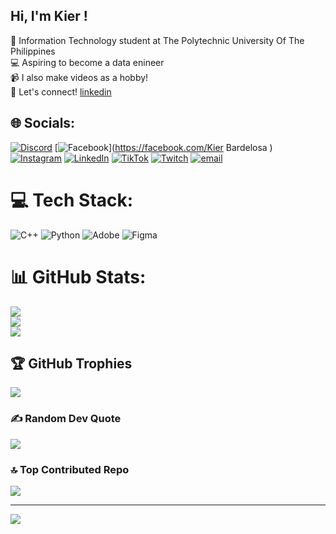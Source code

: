 ## Hi, I'm Kier !

🧠 Information Technology student at The Polytechnic University Of The Philippines<br/>
💻 Aspiring to become a data enineer<br/>
📹 I also make videos as a hobby!<br/>
💫 Let's connect! [linkedin](https://www.linkedin.com/in/kierbardelosa/)<br/>

## 🌐 Socials:
[![Discord](https://img.shields.io/badge/Discord-%237289DA.svg?logo=discord&logoColor=white)](https://discord.gg/somnium5228) [![Facebook](https://img.shields.io/badge/Facebook-%231877F2.svg?logo=Facebook&logoColor=white)](https://facebook.com/Kier Bardelosa ) [![Instagram](https://img.shields.io/badge/Instagram-%23E4405F.svg?logo=Instagram&logoColor=white)](https://instagram.com/kierrb_) [![LinkedIn](https://img.shields.io/badge/LinkedIn-%230077B5.svg?logo=linkedin&logoColor=white)](https://linkedin.com/in/kierbardelosa) [![TikTok](https://img.shields.io/badge/TikTok-%23000000.svg?logo=TikTok&logoColor=white)](https://tiktok.com/@5106kier) [![Twitch](https://img.shields.io/badge/Twitch-%239146FF.svg?logo=Twitch&logoColor=white)](https://twitch.tv/kierryuu) [![email](https://img.shields.io/badge/Email-D14836?logo=gmail&logoColor=white)](mailto:kier.bardelosa02@gmail.com) 

# 💻 Tech Stack:
![C++](https://img.shields.io/badge/c++-%2300599C.svg?style=for-the-badge&logo=c%2B%2B&logoColor=white) ![Python](https://img.shields.io/badge/python-3670A0?style=for-the-badge&logo=python&logoColor=ffdd54) ![Adobe](https://img.shields.io/badge/adobe-%23FF0000.svg?style=for-the-badge&logo=adobe&logoColor=white) ![Figma](https://img.shields.io/badge/figma-%23F24E1E.svg?style=for-the-badge&logo=figma&logoColor=white)
# 📊 GitHub Stats:
![](https://github-readme-stats.vercel.app/api?username=somnium132&theme=one_dark_pro&hide_border=false&include_all_commits=true&count_private=false)<br/>
![](https://nirzak-streak-stats.vercel.app/?user=somnium132&theme=one_dark_pro&hide_border=false)<br/>
![](https://github-readme-stats.vercel.app/api/top-langs/?username=somnium132&theme=one_dark_pro&hide_border=false&include_all_commits=true&count_private=false&layout=compact)

## 🏆 GitHub Trophies
![](https://github-profile-trophy.vercel.app/?username=somnium132&theme=aura&no-frame=false&no-bg=true&margin-w=4)

### ✍️ Random Dev Quote
![](https://quotes-github-readme.vercel.app/api?type=horizontal&theme=gruvbox)

### 🔝 Top Contributed Repo
![](https://github-contributor-stats.vercel.app/api?username=somnium132&limit=5&theme=apprentice&combine_all_yearly_contributions=true)

---
[![](https://visitcount.itsvg.in/api?id=somnium132&icon=6&color=1)](https://visitcount.itsvg.in)

<!-- Proudly created with GPRM ( https://gprm.itsvg.in ) -->
